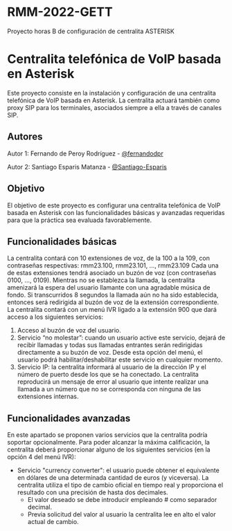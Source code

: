# RMM-2022-GETT
Proyecto horas B de configuración de centralita ASTERISK

# Centralita telefónica de VoIP basada en Asterisk
Este proyecto consiste en la instalación y configuración de una centralita telefónica de VoIP basada en Asterisk. La centralita actuará también como proxy SIP para los terminales, asociados siempre a ella a través de canales SIP.

## Autores
Autor 1: Fernando de Peroy Rodríguez - [@fernandodpr](https://github.com/fernandodpr/)

Autor 2: Santiago Esparis Matanza - [@Santiago-Esparis](https://github.com/Santiago-Esparis)
## Objetivo
El objetivo de este proyecto es configurar una centralita telefónica de VoIP basada en Asterisk con las funcionalidades básicas y avanzadas requeridas para que la práctica sea evaluada favorablemente.

## Funcionalidades básicas
La centralita contará con 10 extensiones de voz, de la 100 a la 109, con contraseñas respectivas:
rmm23.100, rmm23.101, …, rmm23.109
Cada una de estas extensiones tendrá asociado un buzón de voz (con contraseñas 0100, …, 0109).
Mientras no se establezca la llamada, la centralita amenizará la espera del usuario llamante con una agradable música de fondo. Si transcurridos 8 segundos la llamada aún no ha sido establecida, entonces será redirigida al buzón de voz de la extensión correspondiente.
La centralita contará con un menú IVR ligado a la extensión 900 que dará acceso a los siguientes servicios:

1. Acceso al buzón de voz del usuario.
2. Servicio “no molestar”: cuando un usuario active este servicio, dejará de recibir llamadas y todas sus llamadas entrantes serán redirigidas directamente a su buzón de voz. Desde esta opción del menú, el usuario podrá habilitar/deshabilitar este servicio en cualquier momento.
3. Servicio IP: la centralita informará al usuario de la dirección IP y el número de puerto desde los que se ha conectado.
La centralita reproducirá un mensaje de error al usuario que intente realizar una llamada a un número que no se corresponda con ninguna de las extensiones internas.
## Funcionalidades avanzadas
En este apartado se proponen varios servicios que la centralita podría soportar opcionalmente. Para poder alcanzar la máxima calificación, la centralita deberá proporcionar alguno de los siguientes servicios (en la opción 4 del menú IVR):

- Servicio "currency converter": el usuario puede obtener el equivalente en dólares de una determinada cantidad de euros (y viceversa). La centralita utiliza el tipo de cambio oficial en tiempo real y proporciona el resultado con una precisión de hasta dos decimales.
  - El valor deseado se debe introducir empleando # como separador decimal.
  - Previa solicitud del valor al usuario la centralita lee en alto el valor actual de cambio.



